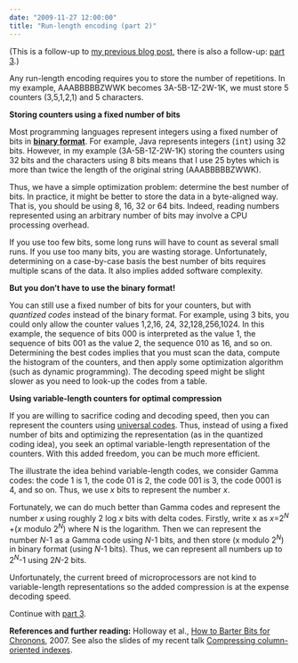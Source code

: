 ```yaml
---
date: "2009-11-27 12:00:00"
title: "Run-length encoding (part 2)"
---
```




(This is a follow-up to [my previous blog post](/lemire/blog/2009/11/24/run-length-encoding-part-i/), there is also a follow-up: [part 3](/lemire/blog/2009/12/09/run-length-encoding-part-3/).)

Any run-length encoding requires you to store the number of repetitions. In my example, AAABBBBBZWWK becomes 3A-5B-1Z-2W-1K, we must store 5 counters (3,5,1,2,1) and 5 characters.

__Storing counters using a fixed number of bits__

Most programming languages represent integers using a fixed number of bits in __[binary format](https://en.wikipedia.org/wiki/Binary_numeral_system)__. For example, Java represents integers (<tt>int</tt>) using 32 bits. However, in my example (3A-5B-1Z-2W-1K) storing the counters using 32 bits and the characters using 8 bits means that I use 25 bytes which is more than twice the length of the original string (AAABBBBBZWWK).

Thus, we have a simple optimization problem: determine the best number of bits.  In practice, it might be better to store the data in a byte-aligned way. That is, you should be using 8, 16, 32 or 64 bits. Indeed, reading numbers represented using an arbitrary number of bits may involve a CPU processing overhead.

If you use too few bits, some long runs will have to count as several small runs. If you use too many bits, you are wasting storage. Unfortunately, determining on a case-by-case basis the best number of bits requires multiple scans of the data. It also implies added software complexity.

__But you don&rsquo;t have to use the binary format!__

You can still use  a fixed number of bits for your counters, but with <em>quantized codes</em> instead of the binary format. For example, using 3 bits, you could only allow the counter values 1,2,16, 24, 32,128,256,1024. In this example, the sequence of bits 000 is interpreted as the value 1, the sequence of bits 001 as the value 2, the sequence 010 as 16, and so on. Determining the best codes implies that you must scan the data, compute the histogram of the counters, and then apply some optimization algorithm (such as dynamic programming). The decoding speed might be slight slower as you need to look-up the codes from a table.

__Using variable-length counters for optimal compression__

If you are willing to sacrifice coding and decoding speed, then you can represent the counters using [universal codes](https://en.wikipedia.org/wiki/Universal_code_(data_compression)). Thus, instead of using a fixed number of bits and optimizing the representation (as in the quantized coding idea), you seek an optimal variable-length representation of the counters. With this added freedom, you can be much more efficient.

The illustrate the idea behind variable-length codes, we consider Gamma codes: the code 1 is 1, the code 01 is 2, the code 001 is 3, the code 0001 is 4, and so on. Thus, we use _x_ bits to represent the number <em>x</em>.

Fortunately, we can do much better than Gamma codes and represent the number _x_ using roughly 2 log _x_ bits with delta codes. Firstly, write x as <em>x</em>=2<sup><em>N</em></sup> +(<em>x</em> modulo 2<sup><em>N</em></sup>) where N is the logarithm. Then we can represent the number <em>N</em>-1 as a Gamma code using <em>N</em>-1 bits, and then store (x modulo 2<sup><em>N</em></sup>) in binary format (using <em>N</em>-1 bits). Thus, we can represent all numbers up to 2<sup><em>N</em></sup>-1 using 2<em>N</em>-2 bits.

Unfortunately, the current breed of microprocessors are not kind to variable-length representations so the added compression is at the expense decoding speed.

Continue with [part 3](/lemire/blog/2009/12/09/run-length-encoding-part-3/).

__References and further reading:__ Holloway et al., [How to Barter Bits for Chronons](http://pages.cs.wisc.edu/~ahollowa/sigmod357-holloway.pdf), 2007. See also the slides of my recent talk [Compressing column-oriented indexes](http://www.slideshare.net/lemire/compressing-columnoriented-indexes).

